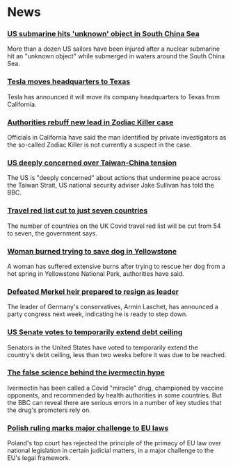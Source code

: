 # News
### [US submarine hits 'unknown' object in South China Sea](https://www.bbc.com/news/world-us-canada-58838332)
More than a dozen US sailors have been injured after a nuclear submarine hit an "unknown object" while submerged in waters around the South China Sea. 
### [Tesla moves headquarters to Texas](https://www.bbc.com/news/technology-58838874)
Tesla has announced it will move its company headquarters to Texas from California. 
### [Authorities rebuff new lead in Zodiac Killer case](https://www.bbc.com/news/world-us-canada-58837900)
Officials in California have said the man identified by private investigators as the so-called Zodiac Killer is not currently a suspect in the case.
### [US deeply concerned over Taiwan-China tension](https://www.bbc.com/news/world-us-canada-58837432)
The US is "deeply concerned" about actions that undermine peace across the Taiwan Strait, US national security adviser Jake Sullivan has told the BBC. 
### [Travel red list cut to just seven countries](https://www.bbc.com/news/uk-58833088)
The number of countries on the UK Covid travel red list will be cut from 54 to seven, the government says.
### [Woman burned trying to save dog in Yellowstone](https://www.bbc.com/news/world-us-canada-58836528)
A woman has suffered extensive burns after trying to rescue her dog from a hot spring in Yellowstone National Park, authorities have said. 
### [Defeated Merkel heir prepared to resign as leader](https://www.bbc.com/news/world-europe-58826194)
The leader of Germany's conservatives, Armin Laschet, has announced a party congress next week, indicating he is ready to step down.
### [US Senate votes to temporarily extend debt ceiling](https://www.bbc.com/news/world-us-canada-58835517)
Senators in the United States have voted to temporarily extend the country's debt ceiling, less than two weeks before it was due to be reached.
### [The false science behind the ivermectin hype](https://www.bbc.com/news/health-58170809)
Ivermectin has been called a Covid "miracle" drug, championed by vaccine opponents, and recommended by health authorities in some countries. But the BBC can reveal there are serious errors in a number of key studies that the drug's promoters rely on.
### [Polish ruling marks major challenge to EU laws](https://www.bbc.com/news/world-europe-58835758)
Poland's top court has rejected the principle of the primacy of EU law over national legislation in certain judicial matters, in a major challenge to the EU's legal framework.
